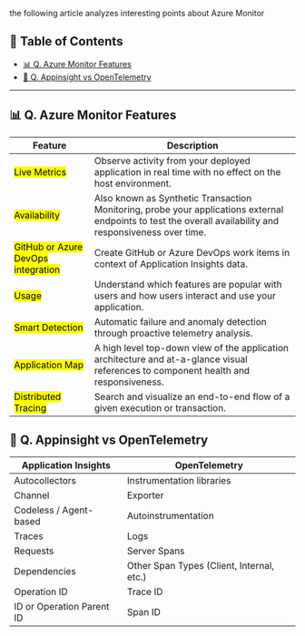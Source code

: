 the following article analyzes interesting points about Azure Monitor

## 📑 Table of Contents

- [📊 Q. Azure Monitor Features](#q-azure-monitor-features)
- [🔄 Q. Appinsight vs OpenTelemetry](#q-appinsight-vs-opentelemetry)

---

## 📊 Q. Azure Monitor Features

| Feature | Description |
|---------|-------------|
| <mark>Live Metrics | Observe activity from your deployed application in real time with no effect on the host environment. |
| <mark>Availability | Also known as Synthetic Transaction Monitoring, probe your applications external endpoints to test the overall availability and responsiveness over time. |
| <mark>GitHub or Azure DevOps integration | Create GitHub or Azure DevOps work items in context of Application Insights data. |
| <mark>Usage | Understand which features are popular with users and how users interact and use your application. |
| <mark>Smart Detection | Automatic failure and anomaly detection through proactive telemetry analysis. |
| <mark>Application Map | A high level top-down view of the application architecture and at-a-glance visual references to component health and responsiveness. |
| <mark>Distributed Tracing | Search and visualize an end-to-end flow of a given execution or transaction. |

## 🔄 Q. Appinsight vs OpenTelemetry

| Application Insights | OpenTelemetry |
|---------------------|---------------|
| Autocollectors | Instrumentation libraries |
| Channel | Exporter |
| Codeless / Agent-based | Autoinstrumentation |
| Traces | Logs |
| Requests | Server Spans |
| Dependencies | Other Span Types (Client, Internal, etc.) |
| Operation ID | Trace ID |
| ID or Operation Parent ID | Span ID |

